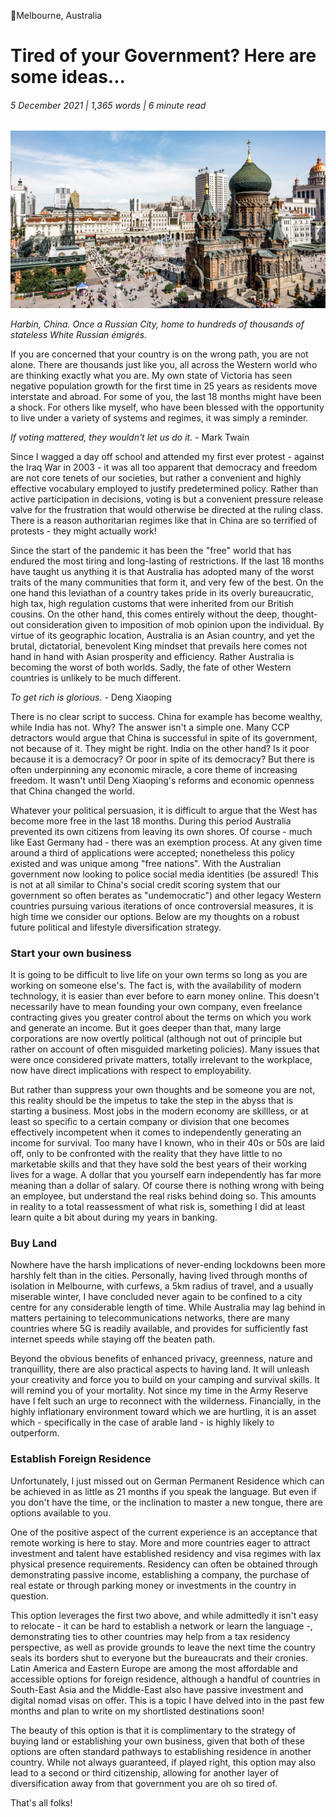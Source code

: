 📍Melbourne, Australia

# Tired of your Government? Here are some ideas...

###### 5 December 2021 | 1,365 words | 6 minute read

![Harbin](/static/tired_of_your_government_001.jpg)

_Harbin, China. Once a Russian City, home to hundreds of thousands of stateless White Russian émigrés._

If you are concerned that your country is on the wrong path, you are not alone. There are thousands just like you, all across the Western world who are thinking exactly what you are. My own state of Victoria has seen negative population growth for the first time in 25 years as residents move interstate and abroad. For some of you, the last 18 months might have been a shock. For others like myself, who have been blessed with the opportunity to live under a variety of systems and regimes, it was simply a reminder.

_If voting mattered, they wouldn't let us do it._ - Mark Twain

Since I wagged a day off school and attended my first ever protest - against the Iraq War in 2003 - it was all too apparent that democracy and freedom are not core tenets of our societies, but rather a convenient and highly effective vocabulary employed to justify predetermined policy. Rather than active participation in decisions, voting is but a convenient pressure release valve for the frustration that would otherwise be directed at the ruling class. There is a reason authoritarian regimes like that in China are so terrified of protests - they might actually work!

Since the start of the pandemic it has been the "free" world that has endured the most tiring and long-lasting of restrictions. If the last 18 months have taught us anything it is that Australia has adopted many of the worst traits of the many communities that form it, and very few of the best. On the one hand this leviathan of a country takes pride in its overly bureaucratic, high tax, high regulation customs that were inherited from our British cousins. On the other hand, this comes entirely without the deep, thought-out consideration given to imposition of mob opinion upon the individual. By virtue of its geographic location, Australia is an Asian country, and yet the brutal, dictatorial, benevolent King mindset that prevails here comes not hand in hand with Asian prosperity and efficiency. Rather Australia is becoming the worst of both worlds. Sadly, the fate of other Western countries is unlikely to be much different.

_To get rich is glorious._ - Deng Xiaoping

There is no clear script to success. China for example has become wealthy, while India has not. Why? The answer isn't a simple one. Many CCP detractors would argue that China is successful in spite of its government, not because of it. They might be right. India on the other hand? Is it poor because it is a democracy? Or poor in spite of its democracy? But there is often underpinning any economic miracle, a core theme of increasing freedom. It wasn't until Deng Xiaoping's reforms and economic openness that China changed the world.

Whatever your political persuasion, it is difficult to argue that the West has become more free in the last 18 months. During this period Australia prevented its own citizens from leaving its own shores. Of course - much like East Germany had - there was an exemption process. At any given time around a third of applications were accepted; nonetheless this policy existed and was unique among "free nations". With the Australian government now looking to police social media identities (be assured! This is not at all similar to China's social credit scoring system that our government so often berates as "undemocratic") and other legacy Western countries pursuing various iterations of once controversial measures, it is high time we consider our options. Below are my thoughts on a robust future political and lifestyle diversification strategy.

### Start your own business

It is going to be difficult to live life on your own terms so long as you are working on someone else's. The fact is, with the availability of modern technology, it is easier than ever before to earn money online. This doesn't necessarily have to mean founding your own company, even freelance contracting gives you greater control about the terms on which you work and generate an income. But it goes deeper than that, many large corporations are now overtly political (although not out of principle but rather on account of often misguided marketing policies). Many issues that were once considered private matters, totally irrelevant to the workplace, now have direct implications with respect to employability.

But rather than suppress your own thoughts and be someone you are not, this reality should be the impetus to take the step in the abyss that is starting a business. Most jobs in the modern economy are skillless, or at least so specific to a certain company or division that one becomes effectively incompetent when it comes to independently generating an income for survival. Too many have I known, who in their 40s or 50s are laid off, only to be confronted with the reality that they have little to no marketable skills and that they have sold the best years of their working lives for a wage. A dollar that you yourself earn independently has far more meaning than a dollar of salary. Of course there is nothing wrong with being an employee, but understand the real risks behind doing so. This amounts in reality to a total reassessment of what risk is, something I did at least learn quite a bit about during my years in banking.

### Buy Land

Nowhere have the harsh implications of never-ending lockdowns been more harshly felt than in the cities. Personally, having lived through months of isolation in Melbourne, with curfews, a 5km radius of travel, and a usually miserable winter, I have concluded never again to be confined to a city centre for any considerable length of time. While Australia may lag behind in matters pertaining to telecommunications networks, there are many countries where 5G is readily available, and provides for sufficiently fast internet speeds while staying off the beaten path.

Beyond the obvious benefits of enhanced privacy, greenness, nature and tranquillity, there are also practical aspects to having land. It will unleash your creativity and force you to build on your camping and survival skills. It will remind you of your mortality. Not since my time in the Army Reserve have I felt such an urge to reconnect with the wilderness. Financially, in the highly inflationary environment toward which we are hurtling, it is an asset which - specifically in the case of arable land - is highly likely to outperform.

### Establish Foreign Residence

Unfortunately, I just missed out on German Permanent Residence which can be achieved in as little as 21 months if you speak the language. But even if you don't have the time, or the inclination to master a new tongue, there are options available to you.

One of the positive aspect of the current experience is an acceptance that remote working is here to stay. More and more countries eager to attract investment and talent have established residency and visa regimes with lax physical presence requirements. Residency can often be obtained through demonstrating passive income, establishing a company, the purchase of real estate or through parking money or investments in the country in question.

This option leverages the first two above, and while admittedly it isn't easy to relocate - it can be hard to establish a network or learn the language -, demonstrating ties to other countries may help from a tax residency perspective, as well as provide grounds to leave the next time the country seals its borders shut to everyone but the bureaucrats and their cronies. Latin America and Eastern Europe are among the most affordable and accessible options for foreign residence, although a handful of countries in South-East Asia and the Middle-East also have passive investment and digital nomad visas on offer. This is a topic I have delved into in the past few months and plan to write on my shortlisted destinations soon!

The beauty of this option is that it is complimentary to the strategy of buying land or establishing your own business, given that both of these options are often standard pathways to establishing residence in another country. While not always guaranteed, if played right, this option may also lead to a second or third citizenship, allowing for another layer of diversification away from that government you are oh so tired of.

That's all folks!
